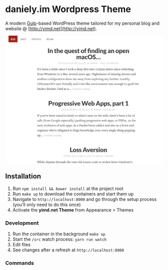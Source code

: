 # daniely.im Wordpress Theme

A modern [Gulp](https://github.com/gulpjs/gulp)-based WordPress theme tailored for my personal blog and website @ [http://yimd.net](http://yimd.net).

<img src="https://github.com/danyim/yimd/raw/master/screenshot.png" align="center" />

## Installation

1.  Run `npm install && bower install` at the project root
2.  Run `make up` to download the containers and start them up
3.  Navigate to `http://localhost:8000` and go through the setup process (you'll only need to do this once)
4.  Activate the **yimd.net Theme** from Appearance > Themes

### Development

1.  Run the container in the background `make up`
2.  Start the `/src` watch process: `yarn run watch`
3.  Edit files
4.  See changes after a refresh at `http://localhost:8000`

### Commands
